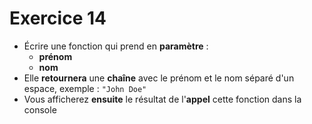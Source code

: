 # Exercice 14

  - Écrire une fonction qui prend en **paramètre** :
    - **prénom**
    - **nom**
  - Elle **retournera** une **chaîne** avec le prénom et le nom séparé d'un espace, exemple : `"John Doe"`
  - Vous afficherez **ensuite** le résultat de l'**appel** cette fonction dans la console